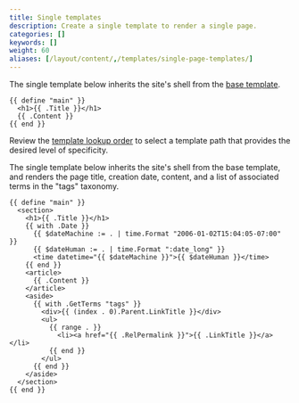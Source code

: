 ```yaml
---
title: Single templates
description: Create a single template to render a single page.
categories: []
keywords: []
weight: 60
aliases: [/layout/content/,/templates/single-page-templates/]
---
```


The single template below inherits the site's shell from the [base template].

[base template]: /templates/types/

```go-html-template {file="layouts/_default/single.html"}
{{ define "main" }}
  <h1>{{ .Title }}</h1>
  {{ .Content }}
{{ end }}
```

Review the [template lookup order] to select a template path that provides the desired level of specificity.

[template lookup order]: /templates/lookup-order/#single-templates

The single template below inherits the site's shell from the base template, and renders the page title, creation date, content, and a list of associated terms in the "tags" taxonomy.

```go-html-template {file="layouts/_default/single.html"}
{{ define "main" }}
  <section>
    <h1>{{ .Title }}</h1>
    {{ with .Date }}
      {{ $dateMachine := . | time.Format "2006-01-02T15:04:05-07:00" }}
      {{ $dateHuman := . | time.Format ":date_long" }}
      <time datetime="{{ $dateMachine }}">{{ $dateHuman }}</time>
    {{ end }}
    <article>
      {{ .Content }}
    </article>
    <aside>
      {{ with .GetTerms "tags" }}
        <div>{{ (index . 0).Parent.LinkTitle }}</div>
        <ul>
          {{ range . }}
            <li><a href="{{ .RelPermalink }}">{{ .LinkTitle }}</a></li>
          {{ end }}
        </ul>
      {{ end }}
    </aside>
  </section>
{{ end }}
```
